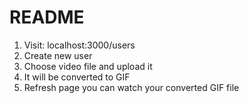 # README

1. Visit: localhost:3000/users
2. Create new user
3. Choose video file and upload it
4. It will be converted to GIF
5. Refresh page you can watch your converted GIF file 
